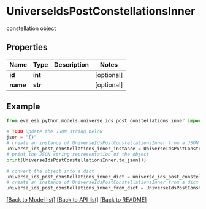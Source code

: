 # UniverseIdsPostConstellationsInner

constellation object

## Properties

Name | Type | Description | Notes
------------ | ------------- | ------------- | -------------
**id** | **int** |  | [optional] 
**name** | **str** |  | [optional] 

## Example

```python
from eve_esi_python.models.universe_ids_post_constellations_inner import UniverseIdsPostConstellationsInner

# TODO update the JSON string below
json = "{}"
# create an instance of UniverseIdsPostConstellationsInner from a JSON string
universe_ids_post_constellations_inner_instance = UniverseIdsPostConstellationsInner.from_json(json)
# print the JSON string representation of the object
print(UniverseIdsPostConstellationsInner.to_json())

# convert the object into a dict
universe_ids_post_constellations_inner_dict = universe_ids_post_constellations_inner_instance.to_dict()
# create an instance of UniverseIdsPostConstellationsInner from a dict
universe_ids_post_constellations_inner_from_dict = UniverseIdsPostConstellationsInner.from_dict(universe_ids_post_constellations_inner_dict)
```
[[Back to Model list]](../README.md#documentation-for-models) [[Back to API list]](../README.md#documentation-for-api-endpoints) [[Back to README]](../README.md)


